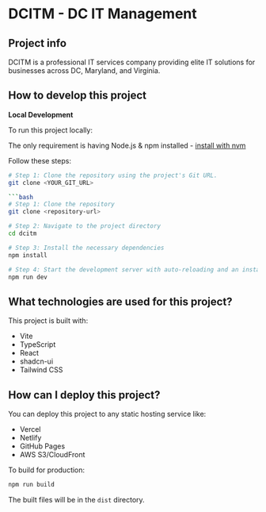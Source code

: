 # DCITM - DC IT Management

## Project info

DCITM is a professional IT services company providing elite IT solutions for businesses across DC, Maryland, and Virginia.

## How to develop this project

**Local Development**

To run this project locally:

The only requirement is having Node.js & npm installed - [install with nvm](https://github.com/nvm-sh/nvm#installing-and-updating)

Follow these steps:

```sh
# Step 1: Clone the repository using the project's Git URL.
git clone <YOUR_GIT_URL>

```bash
# Step 1: Clone the repository
git clone <repository-url>

# Step 2: Navigate to the project directory
cd dcitm

# Step 3: Install the necessary dependencies
npm install

# Step 4: Start the development server with auto-reloading and an instant preview
npm run dev
```

## What technologies are used for this project?

This project is built with:

- Vite
- TypeScript
- React
- shadcn-ui
- Tailwind CSS

## How can I deploy this project?

You can deploy this project to any static hosting service like:

- Vercel
- Netlify
- GitHub Pages
- AWS S3/CloudFront

To build for production:

```bash
npm run build
```

The built files will be in the `dist` directory.

